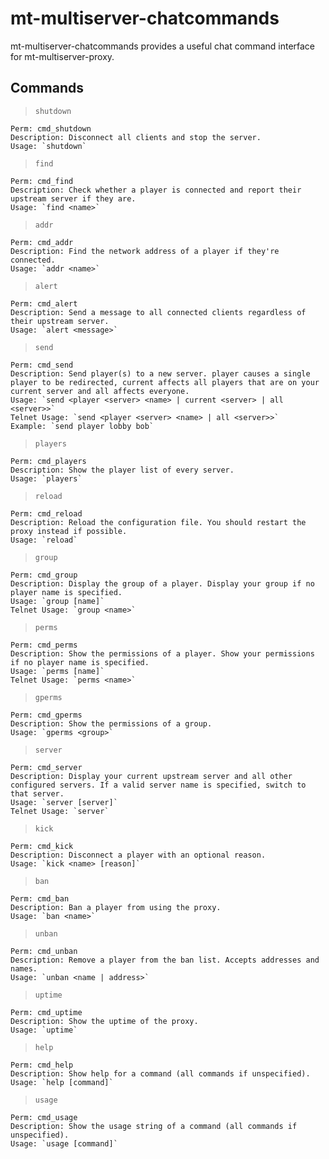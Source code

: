 # mt-multiserver-chatcommands
mt-multiserver-chatcommands provides a useful chat command interface for mt-multiserver-proxy.

## Commands

> `shutdown`
```
Perm: cmd_shutdown
Description: Disconnect all clients and stop the server.
Usage: `shutdown`
```

> `find`
```
Perm: cmd_find
Description: Check whether a player is connected and report their upstream server if they are.
Usage: `find <name>`
```

> `addr`
```
Perm: cmd_addr
Description: Find the network address of a player if they're connected.
Usage: `addr <name>`
```

> `alert`
```
Perm: cmd_alert
Description: Send a message to all connected clients regardless of their upstream server.
Usage: `alert <message>`
```


> `send`
```
Perm: cmd_send
Description: Send player(s) to a new server. player causes a single player to be redirected, current affects all players that are on your current server and all affects everyone.
Usage: `send <player <server> <name> | current <server> | all <server>>`
Telnet Usage: `send <player <server> <name> | all <server>>`
Example: `send player lobby bob`
```

> `players`
```
Perm: cmd_players
Description: Show the player list of every server.
Usage: `players`
```

> `reload`
```
Perm: cmd_reload
Description: Reload the configuration file. You should restart the proxy instead if possible.
Usage: `reload`
```

> `group`
```
Perm: cmd_group
Description: Display the group of a player. Display your group if no player name is specified.
Usage: `group [name]`
Telnet Usage: `group <name>`
```

> `perms`
```
Perm: cmd_perms
Description: Show the permissions of a player. Show your permissions if no player name is specified.
Usage: `perms [name]`
Telnet Usage: `perms <name>`
```

> `gperms`
```
Perm: cmd_gperms
Description: Show the permissions of a group.
Usage: `gperms <group>`
```

> `server`
```
Perm: cmd_server
Description: Display your current upstream server and all other configured servers. If a valid server name is specified, switch to that server.
Usage: `server [server]`
Telnet Usage: `server`
```

> `kick`
```
Perm: cmd_kick
Description: Disconnect a player with an optional reason.
Usage: `kick <name> [reason]`
```

> `ban`
```
Perm: cmd_ban
Description: Ban a player from using the proxy.
Usage: `ban <name>`
```

> `unban`
```
Perm: cmd_unban
Description: Remove a player from the ban list. Accepts addresses and names.
Usage: `unban <name | address>`
```

> `uptime`
```
Perm: cmd_uptime
Description: Show the uptime of the proxy.
Usage: `uptime`
```

> `help`
```
Perm: cmd_help
Description: Show help for a command (all commands if unspecified).
Usage: `help [command]`
```

> `usage`
```
Perm: cmd_usage
Description: Show the usage string of a command (all commands if unspecified).
Usage: `usage [command]`
```
